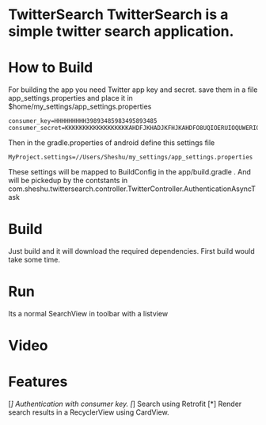 # TwitterSearch TwitterSearch is a simple twitter search application.

# How to Build
For building the app you need Twitter app key and secret. save them in a file app_settings.properties and place it in $home/my_settings/app_settings.properties
```
consumer_key=HHHHHHHHH39893485983495893485
consumer_secret=KKKKKKKKKKKKKKKKKKAHDFJKHADJKFHJKAHDFO8UQIOERUIOQUWERIO
```
Then in the gradle.properties of android define this settings file
```
MyProject.settings=//Users/Sheshu/my_settings/app_settings.properties
```
These settings will be mapped to BuildConfig in the app/build.gradle . And will be pickedup by the contstants in com.sheshu.twittersearch.controller.TwitterController.AuthenticationAsyncTask
# Build
Just build and it will download the required dependencies. First build would take some time.

# Run
Its a normal SearchView in toolbar with a listview

# Video

# Features
[*] Authentication with consumer key.
[*] Search using Retrofit
[*] Render search results in a RecyclerView using CardView.


